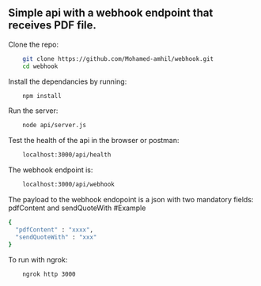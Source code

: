 ## Simple api with a webhook endpoint that receives PDF file.

Clone the repo: 
```zsh
    git clone https://github.com/Mohamed-amhil/webhook.git
    cd webhook
```
Install the dependancies by running:
```zsh
    npm install
```
Run the server:  
```zsh
    node api/server.js
```

Test the health of the api in the browser or postman:
```zsh
    localhost:3000/api/health
```

The webhook endpoint is:
```zsh
    localhost:3000/api/webhook
```

The payload to the webhook endopoint is a json with two mandatory fields: pdfContent and sendQuoteWith
#Example
```zsh
{
  "pdfContent" : "xxxx",
  "sendQuoteWith" : "xxx"
}
```


To run with ngrok:
```zsh
    ngrok http 3000
```


